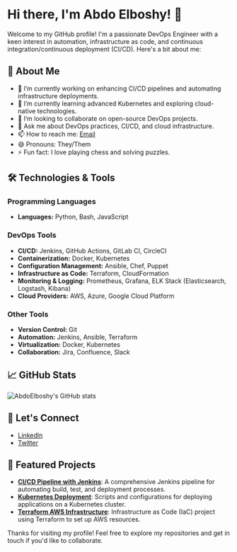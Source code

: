 # Hi there, I'm Abdo Elboshy! 👋

Welcome to my GitHub profile! I'm a passionate DevOps Engineer with a keen interest in automation, infrastructure as code, and continuous integration/continuous deployment (CI/CD). Here's a bit about me:

## 🚀 About Me
- 🔭 I’m currently working on enhancing CI/CD pipelines and automating infrastructure deployments.
- 🌱 I’m currently learning advanced Kubernetes and exploring cloud-native technologies.
- 👯 I’m looking to collaborate on open-source DevOps projects.
- 💬 Ask me about DevOps practices, CI/CD, and cloud infrastructure.
- 📫 How to reach me: [Email](mailto:your-email@example.com)
- 😄 Pronouns: They/Them
- ⚡ Fun fact: I love playing chess and solving puzzles.

## 🛠️ Technologies & Tools
### Programming Languages
- **Languages:** Python, Bash, JavaScript

### DevOps Tools
- **CI/CD:** Jenkins, GitHub Actions, GitLab CI, CircleCI
- **Containerization:** Docker, Kubernetes
- **Configuration Management:** Ansible, Chef, Puppet
- **Infrastructure as Code:** Terraform, CloudFormation
- **Monitoring & Logging:** Prometheus, Grafana, ELK Stack (Elasticsearch, Logstash, Kibana)
- **Cloud Providers:** AWS, Azure, Google Cloud Platform

### Other Tools
- **Version Control:** Git
- **Automation:** Jenkins, Ansible, Terraform
- **Virtualization:** Docker, Kubernetes
- **Collaboration:** Jira, Confluence, Slack

## 📈 GitHub Stats
![AbdoElboshy's GitHub stats](https://github-readme-stats.vercel.app/api?username=AbdoElboshy&show_icons=true&theme=radical)

## 🔗 Let's Connect
- [LinkedIn](https://www.linkedin.com/in/your-linkedin/)
- [Twitter](https://twitter.com/your-twitter)

## 📂 Featured Projects
- [**CI/CD Pipeline with Jenkins**](https://github.com/AbdoElboshy/jenkins-pipeline): A comprehensive Jenkins pipeline for automating build, test, and deployment processes.
- [**Kubernetes Deployment**](https://github.com/AbdoElboshy/kubernetes-deployment): Scripts and configurations for deploying applications on a Kubernetes cluster.
- [**Terraform AWS Infrastructure**](https://github.com/AbdoElboshy/terraform-aws-infrastructure): Infrastructure as Code (IaC) project using Terraform to set up AWS resources.

Thanks for visiting my profile! Feel free to explore my repositories and get in touch if you'd like to collaborate.
